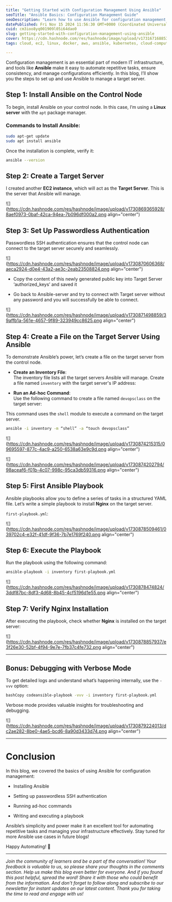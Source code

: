 ```yaml
---
title: "Getting Started with Configuration Management Using Ansible"
seoTitle: "Ansible Basics: Configuration Management Guide"
seoDescription: "Learn how to use Ansible for configuration management; from installation to playbook execution on target servers"
datePublished: Fri Nov 15 2024 11:56:30 GMT+0000 (Coordinated Universal Time)
cuid: cm3ioo8yq001909l05i64dao0
slug: getting-started-with-configuration-management-using-ansible
cover: https://cdn.hashnode.com/res/hashnode/image/upload/v1731671688532/4eb7429a-f5a6-4823-805f-b08aa38f2919.png
tags: cloud, ec2, linux, docker, aws, ansible, kubernetes, cloud-computing, hashnode, 2articles1week, 90daysofdevops, trainwithshubham, 90daysofdevops-chanllenge

---
```


Configuration management is an essential part of modern IT infrastructure, and tools like **Ansible** make it easy to automate repetitive tasks, ensure consistency, and manage configurations efficiently. In this blog, I’ll show you the steps to set up and use Ansible to manage a target server.

## **Step 1: Install Ansible on the Control Node**

To begin, install Ansible on your control node. In this case, I’m using a **Linux server** with the `apt` package manager.

### Commands to Install Ansible:

```bash
sudo apt-get update
sudo apt install ansible
```

Once the installation is complete, verify it:

```bash
ansible --version
```

## **Step 2: Create a Target Server**

I created another **EC2 instance**, which will act as the **Target Server**. This is the server that Ansible will manage.

![](https://cdn.hashnode.com/res/hashnode/image/upload/v1730869365928/8aef0973-0baf-42ca-94ea-7b096df000a2.png align="center")

## **Step 3: Set Up Passwordless Authentication**

Passwordless SSH authentication ensures that the control node can connect to the target server securely and seamlessly.

![](https://cdn.hashnode.com/res/hashnode/image/upload/v1730870606368/aeca2924-d0e4-43a2-ae3c-2eab23508824.png align="center")

* Copy the content of this newly generated public key into Target Server ‘authorized\_keys’ and saved it
    
* Go back to Ansible-server and try to connect with Target server without any password and you will successfully be able to connect.
    

![](https://cdn.hashnode.com/res/hashnode/image/upload/v1730871498859/39affb1a-561e-4657-9f89-323949cc8625.png align="center")

## **Step 4: Create a File on the Target Server Using Ansible**

To demonstrate Ansible’s power, let’s create a file on the target server from the control node.

* **Create an Inventory File**:  
    The inventory file lists all the target servers Ansible will manage. Create a file named `inventory` with the target server's IP address:
    
* **Run an Ad-hoc Command**:  
    Use the following command to create a file named `devopsclass` on the target server:
    

This command uses the `shell` module to execute a command on the target server.

```bash
ansible -i inventory -m “shell” -a “touch devopsclass”
```

![](https://cdn.hashnode.com/res/hashnode/image/upload/v1730874215315/09695597-877c-4ac9-a250-6538a63e9c9d.png align="center")

![](https://cdn.hashnode.com/res/hashnode/image/upload/v1730874202794/98aceaf6-f01b-4c07-998c-95ca3db59316.png align="center")

## **Step 5: First Ansible Playbook**

Ansible playbooks allow you to define a series of tasks in a structured YAML file. Let’s write a simple playbook to install **Nginx** on the target server.

`first-playbook.yml`:

![](https://cdn.hashnode.com/res/hashnode/image/upload/v1730878509461/039702c4-e32f-41df-9f36-7b7e1769f240.png align="center")

## **Step 6: Execute the Playbook**

Run the playbook using the following command:

```bash
ansible-playbook -i inventory first-playbook.yml
```

![](https://cdn.hashnode.com/res/hashnode/image/upload/v1730878474824/3ddf87bc-8df3-4d68-8b45-4cf5196d1e55.png align="center")

## **Step 7: Verify Nginx Installation**

After executing the playbook, check whether **Nginx** is installed on the target server:

![](https://cdn.hashnode.com/res/hashnode/image/upload/v1730878857937/e3f26e30-52bf-4f94-9e7e-7fb37c4fe732.png align="center")

---

## **Bonus: Debugging with Verbose Mode**

To get detailed logs and understand what’s happening internally, use the `-vvv` option:

```bash
bashCopy codeansible-playbook -vvv -i inventory first-playbook.yml
```

Verbose mode provides valuable insights for troubleshooting and debugging.

![](https://cdn.hashnode.com/res/hashnode/image/upload/v1730879224013/dc2ae282-8be0-4ae5-bcd6-8a90d3433d74.png align="center")

---

# Conclusion

In this blog, we covered the basics of using Ansible for configuration management:

* Installing Ansible
    
* Setting up passwordless SSH authentication
    
* Running ad-hoc commands
    
* Writing and executing a playbook
    

Ansible’s simplicity and power make it an excellent tool for automating repetitive tasks and managing your infrastructure effectively. Stay tuned for more Ansible use cases in future blogs!

Happy Automating! 🚀

---

*Join the community of learners and be a part of the conversation! Your feedback is valuable to us, so please share your thoughts in the comments section. Help us make this blog even better for everyone. And if you found this post helpful, spread the word! Share it with those who could benefit from the information. And don't forget to follow along and subscribe to our newsletter for instant updates on our latest content. Thank you for taking the time to read and engage with us!*